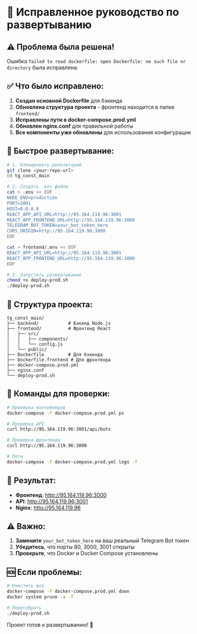 # 🚀 Исправленное руководство по развертыванию

## ⚠️ Проблема была решена!

Ошибка `failed to read dockerfile: open Dockerfile: no such file or directory` была исправлена.

## ✅ Что было исправлено:

1. **Создан основной Dockerfile** для бэкенда
2. **Обновлена структура проекта** - фронтенд находится в папке `frontend/`
3. **Исправлены пути в docker-compose.prod.yml**
4. **Обновлен nginx.conf** для правильной работы
5. **Все компоненты уже обновлены** для использования конфигурации

## 🚀 Быстрое развертывание:

```bash
# 1. Клонировать репозиторий
git clone <your-repo-url>
cd tg_const_main

# 2. Создать .env файлы
cat > .env << EOF
NODE_ENV=production
PORT=3001
HOST=0.0.0.0
REACT_APP_API_URL=http://95.164.119.96:3001
REACT_APP_FRONTEND_URL=http://95.164.119.96:3000
TELEGRAM_BOT_TOKEN=your_bot_token_here
CORS_ORIGIN=http://95.164.119.96:3000
EOF

cat > frontend/.env << EOF
REACT_APP_API_URL=http://95.164.119.96:3001
REACT_APP_FRONTEND_URL=http://95.164.119.96:3000
EOF

# 3. Запустить развертывание
chmod +x deploy-prod.sh
./deploy-prod.sh
```

## 📁 Структура проекта:

```
tg_const_main/
├── backend/           # Бэкенд Node.js
├── frontend/          # Фронтенд React
│   ├── src/
│   │   ├── components/
│   │   └── config.js
│   └── public/
├── Dockerfile         # Для бэкенда
├── Dockerfile.frontend # Для фронтенда
├── docker-compose.prod.yml
├── nginx.conf
└── deploy-prod.sh
```

## 🔧 Команды для проверки:

```bash
# Проверка контейнеров
docker-compose -f docker-compose.prod.yml ps

# Проверка API
curl http://95.164.119.96:3001/api/bots

# Проверка фронтенда
curl http://95.164.119.96:3000

# Логи
docker-compose -f docker-compose.prod.yml logs -f
```

## 🎯 Результат:

- **Фронтенд**: http://95.164.119.96:3000
- **API**: http://95.164.119.96:3001
- **Nginx**: http://95.164.119.96

## ⚠️ Важно:

1. **Замените** `your_bot_token_here` на ваш реальный Telegram Bot токен
2. **Убедитесь**, что порты 80, 3000, 3001 открыты
3. **Проверьте**, что Docker и Docker Compose установлены

## 🆘 Если проблемы:

```bash
# Очистить все
docker-compose -f docker-compose.prod.yml down
docker system prune -a -f

# Пересобрать
./deploy-prod.sh
```

Проект готов к развертыванию! 🎉 